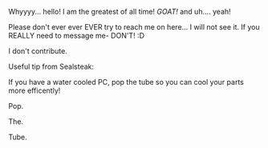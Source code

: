 Whyyyy... hello! I am the greatest of all time! *GOAT!* and uh.... yeah!

Please don't ever ever EVER try to reach me on here... I will not see it. If you REALLY need to message me- DON'T! :D

I don't contribute.

Useful tip from Sealsteak:

If you have a water cooled PC, pop the tube so you can cool your parts more efficently!

Pop.

The.

Tube.
<!---
SealSsteak/SealSsteak is a ✨ special ✨ repository because its `README.md` (this file) appears on your GitHub profile.
You can click the Preview link to take a look at your changes.
--->
